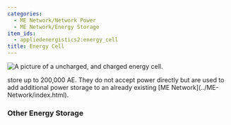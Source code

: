 ```yaml
---
categories:
  - ME Network/Network Power
  - ME Network/Energy Storage
item_ids:
  - appliedenergistics2:energy_cell
title: Energy Cell
---
```


![A picture of a uncharged, and charged energy
cell.](../../../../public/assets/large/energy_cell.png)

<ItemLink id="appliedenergistics2:energy_cell" />

store up to 200,000 AE. They do not accept power directly but are used to add
additional power storage to an already existing [ME Network](../ME-
Network/index.html).

<RecipeFor id="appliedenergistics2:energy_cell" />

### Other Energy Storage

<CategoryIndex category="ME Network/Energy Storage" />

